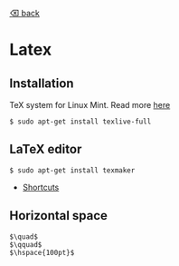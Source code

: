 [⌫ back](../README.md)

# Latex

## Installation
TeX system for Linux Mint. Read more [here](https://community.linuxmint.com/software/view/texlive-full)
```
$ sudo apt-get install texlive-full
```

## LaTeX editor
```
$ sudo apt-get install texmaker 
```
 - [Shortcuts](https://shortcutworld.com/Texmaker/win/Texmaker_4.0.2_Shortcuts)

## Horizontal space
`$\quad$`\
`$\qquad$`\
`$\hspace{100pt}$`